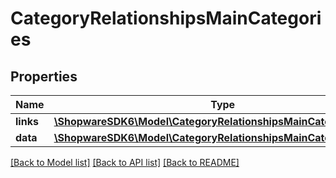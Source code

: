 # CategoryRelationshipsMainCategories

## Properties
Name | Type | Description | Notes
------------ | ------------- | ------------- | -------------
**links** | [**\ShopwareSDK6\Model\CategoryRelationshipsMainCategoriesLinks**](CategoryRelationshipsMainCategoriesLinks.md) |  | [optional] 
**data** | [**\ShopwareSDK6\Model\CategoryRelationshipsMainCategoriesData[]**](CategoryRelationshipsMainCategoriesData.md) |  | [optional] 

[[Back to Model list]](../../README.md#documentation-for-models) [[Back to API list]](../../README.md#documentation-for-api-endpoints) [[Back to README]](../../README.md)

